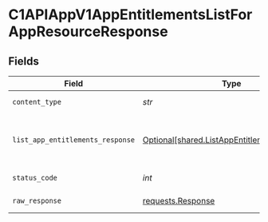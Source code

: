 # C1APIAppV1AppEntitlementsListForAppResourceResponse


## Fields

| Field                                                                                                 | Type                                                                                                  | Required                                                                                              | Description                                                                                           |
| ----------------------------------------------------------------------------------------------------- | ----------------------------------------------------------------------------------------------------- | ----------------------------------------------------------------------------------------------------- | ----------------------------------------------------------------------------------------------------- |
| `content_type`                                                                                        | *str*                                                                                                 | :heavy_check_mark:                                                                                    | HTTP response content type for this operation                                                         |
| `list_app_entitlements_response`                                                                      | [Optional[shared.ListAppEntitlementsResponse]](../../models/shared/listappentitlementsresponse.md)    | :heavy_minus_sign:                                                                                    | The ListAppEntitlementsResponse message contains a list of results and a nextPageToken if applicable. |
| `status_code`                                                                                         | *int*                                                                                                 | :heavy_check_mark:                                                                                    | HTTP response status code for this operation                                                          |
| `raw_response`                                                                                        | [requests.Response](https://requests.readthedocs.io/en/latest/api/#requests.Response)                 | :heavy_check_mark:                                                                                    | Raw HTTP response; suitable for custom response parsing                                               |